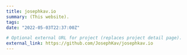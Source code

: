 ```yaml
---
title: josephkav.io
summary: (This website).
tags:
date: "2022-05-03T22:37:00Z"

# Optional external URL for project (replaces project detail page).
external_link: https://github.com/JosephKav/josephkav.io
---
```

